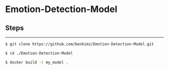 # Emotion-Detection-Model

## Steps
---

```bash
$ git clone https://github.com/benkimz/Emotion-Detection-Model.git

$ cd ./Emotion-Detection-Model

$ docker build -t my_model . 
```
